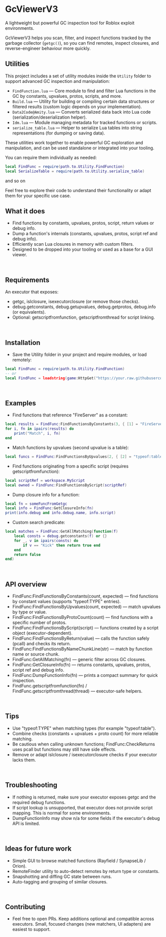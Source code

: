 # GcViewerV3

A lightweight but powerful GC inspection tool for Roblox exploit environments.

GcViewerV3 helps you scan, filter, and inspect functions tracked by the garbage collector (`getgc()`), so you can find remotes, inspect closures, and reverse-engineer behaviour more quickly.

## Utilities

This project includes a set of utility modules inside the `Utility` folder to support advanced GC inspection and manipulation:

- `FindFunction.lua` — Core module to find and filter Lua functions in the GC by constants, upvalues, protos, scripts, and more.  
- `Build.lua` — Utility for building or compiling certain data structures or filtered results (custom logic depends on your implementation).  
- `Data2Code@Amity.lua` — Converts serialized data back into Lua code (serialization/deserialization helper).  
- `Idm.lua` — Module managing metadata for tracked functions or scripts.  
- `serialize_table.lua` — Helper to serialize Lua tables into string representations (for dumping or saving data).

These utilities work together to enable powerful GC exploration and manipulation, and can be used standalone or integrated into your tooling.

You can require them individually as needed:

```lua
local FindFunc = require(path.to.Utility.FindFunction)
local SerializeTable = require(path.to.Utility.serialize_table)
```
and so on

Feel free to explore their code to understand their functionality or adapt them for your specific use case.
<br/>

## What it does
- Find functions by constants, upvalues, protos, script, return values or debug info.
- Dump a function's internals (constants, upvalues, protos, script ref and debug info).
- Efficiently scan Lua closures in memory with custom filters.
- Designed to be dropped into your tooling or used as a base for a GUI viewer.
<br/>

## Requirements
An executor that exposes:
- getgc, islclosure, isexecutorclosure (or remove those checks).
- debug.getconstants, debug.getupvalues, debug.getprotos, debug.info (or equivalents).
- Optional: getscriptfromfunction, getscriptfromthread for script linking.
<br/>

## Installation
- Save the Utility folder in your project and require modules, or load remotely:
```lua
local FindFunc = require(path.to.Utility.FindFunction)
-- or
local FindFunc = loadstring(game:HttpGet("https://your.raw.githubusercontent.com/.../FindFunction.lua"))()
```
<br/>

## Examples
- Find functions that reference "FireServer" as a constant:
```lua
local results = FindFunc:FindFunctionsByConstants(3, { [1] = "FireServer" })
for i, fn in ipairs(results) do
    print("Match", i, fn)
end
```
- Match functions by upvalues (second upvalue is a table):
```lua
local funcs = FindFunc:FindFunctionsByUpvalues(2, { [2] = "typeof:table" })
```
- Find functions originating from a specific script (requires getscriptfromfunction):
```lua
local scriptRef = workspace.MyScript
local owned = FindFunc:FindFunctionsByScript(scriptRef)
```
- Dump closure info for a function:
```lua
local fn = someFuncFromGetgc
local info = FindFunc:GetClosureInfo(fn)
print(info.debug and info.debug.name, info.script)
```
- Custom search predicate:
```lua
local matches = FindFunc:GetAllMatching(function(f)
    local consts = debug.getconstants(f) or {}
    for _, v in ipairs(consts) do
        if v == "Kick" then return true end
    end
    return false
end)
```
<br/>

## API overview
- FindFunc:FindFunctionsByConstants(count, expected) — find functions by constant values (supports "typeof:TYPE" entries).
- FindFunc:FindFunctionsByUpvalues(count, expected) — match upvalues by type or value.
- FindFunc:FindFunctionsByProtoCount(count) — find functions with a specific number of protos.
- FindFunc:FindFunctionsByScript(script) — functions created by a script object (executor-dependent).
- FindFunc:FindFunctionsByReturn(value) — calls the function safely (pcall) and checks its return.
- FindFunc:FindFunctionsByNameChunkLine(str) — match by function name or source chunk.
- FindFunc:GetAllMatching(fn) — generic filter across GC closures.
- FindFunc:GetClosureInfo(fn) — returns constants, upvalues, protos, script ref and debug info.
- FindFunc:DumpFunctionInfo(fn) — prints a compact summary for quick inspection.
- FindFunc.getscriptfromfunction(fn) / FindFunc.getscriptfromthread(thread) — executor-safe helpers.
<br/>

## Tips
- Use "typeof:TYPE" when matching types (for example "typeof:table").
- Combine checks (constants + upvalues + proto count) for more reliable matching.
- Be cautious when calling unknown functions; FindFunc:CheckReturns uses pcall but functions may still have side effects.
- Remove or adapt islclosure / isexecutorclosure checks if your executor lacks them.
<br/>

## Troubleshooting
- If nothing is returned, make sure your executor exposes getgc and the required debug functions.
- If script lookup is unsupported, that executor does not provide script mapping. This is normal for some environments.
- DumpFunctionInfo may show n/a for some fields if the executor's debug API is limited.
<br/>

## Ideas for future work
- Simple GUI to browse matched functions (Rayfield / SynapseLib / Orion).
- RemoteFinder utility to auto-detect remotes by return type or constants.
- Snapshotting and diffing GC state between runs.
- Auto-tagging and grouping of similar closures.
<br/>

## Contributing
- Feel free to open PRs. Keep additions optional and compatible across executors. Small, focused changes (new matchers, UI adapters) are easiest to support.
